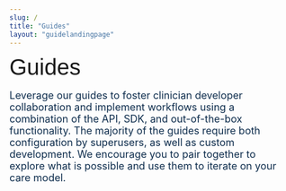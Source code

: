 ```yaml
---
slug: /
title: "Guides"
layout: "guidelandingpage"
---
```



<span style="font-size: 40px; font-family: Helvetica-light, sans-serif;">Guides</span>
<br>
<br>
<span style="color:#0D2C4C; font-size: 18px">Leverage our guides to foster clinician developer collaboration and implement workflows using a combination of the API, SDK, and out-of-the-box functionality. The majority of the guides require both configuration by superusers, as well as custom development. We encourage you to pair together to explore what is possible and use them to iterate on your care model. </span>
<br>
<br>


<head>
    <title>HTML Table with Styled Text</title>
    <style>
        table {
            width: 100%;
            border-collapse: collapse;
            background-color: #f0f0f0; 
        }
        
        td {
            width: 25%;
            padding: 2px;
            border: 4px solid white;

        }
    </style>
</head>
<body>
<table style="font-size: 14px; background-color: transparent;">
    <tr>
        <td colspan="4">
            <strong style="font-size: 20px; color: #22698C;">Elements of Care Modeling<br></strong>
        </td>
    </tr>
</table>     
    <table style="font-size: 14px;">  	
        <tr>
            <td>
                <strong style="font-size: 16px;color: #22698C;">Patient Sourcing & Intake</strong>
                <p><a href="/guides/optimize-patient-intake">Optimize Patient Intake</a></p>
            </td>
            <td>
                <strong style="font-size: 16px;color: #22698C;">Ongoing Interaction Modes & Utilization Policies</strong><br><br>
                <a href="/guides/external-scheduling">External Scheduling</a><br><br>
                <a href="/guides/asynchronous-care/">Asynchronous Care</a><br><br>
                <a href="/guides/patient-messaging/">Patient Messaging</a><br><br>
            </td>
            <td>
                <strong style="font-size: 16px;color: #22698C;">Diagnostic Range & Inputs</strong>
                <p><a href="/guides/customize-search-results">Customize Search Results</a></p>
            </td>
            <td>
                <strong style="font-size: 16px;color: #22698C;">Scope of Interventions & Safety Framework</strong>
                <p><a href="/guides/build-a-safety-framework">Build a Safety Framework</a></p>
            </td>
        </tr>
           <tr>
            <td>
                <strong style="font-size: 16px; color: #22698C;">Care Team Composition & Sourcing</strong>
                <p><a href="/guides/team-based-care">Team Based Care</a></p><br><br><br><br><br><br>
            </td>
            <td>
                <strong style="font-size: 16px;color: #22698C;">Content & Automation</strong>
                <p>Check back soon</p>
            </td>
            <td>
                <strong style="font-size: 16px; color: #22698C;">Pricing & Payments</strong>
               <p><a href="/guides/capture-charges">Capture Charges</a></p>
            </td>
            <td>
            </td>
        </tr>
     
</table>
<br>
<table style="font-size: 14px; background-color: transparent;">
    <tr>
        <td colspan="4">
            <strong style="font-size: 20px; color: #22698C;">Care Models<br></strong>
        </td>
    </tr>
</table> 
<table style="font-size: 14px;">
    <tr>
        <td colspan="4">
            <strong style="font-size: 20px; color: #22698C;"><a href="/guides/bh">Behavioral Health</a><br></strong>
        </td>
    </tr>
</table> 





